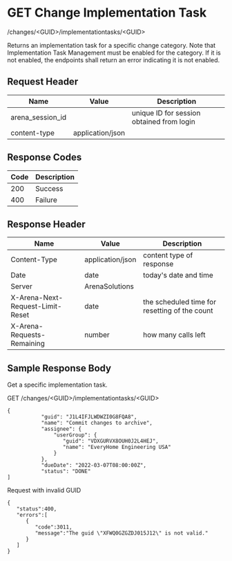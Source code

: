 # GET Change Implementation Task
/changes/&lt;GUID&gt;/implementationtasks/&lt;GUID&gt;

Returns an implementation task for a specific change category. Note that Implementation Task Management must be enabled for the category. If it is not enabled, the endpoints shall return an error indicating it is not enabled.

## Request Header

| Name  | Value  | Description  |
|  --- |  --- |  --- | 
| arena_session_id  |   | unique ID for session obtained from login  |
| content-type  | application/json  |   |

## Response Codes

| Code  | Description  |
|  --- |  --- | 
| 200  | Success  |
| 400  | Failure  |

## Response Header

| Name  | Value  | Description  |
|  --- |  --- |  --- | 
| Content-Type  | application/json  | content type of response  |
| Date  | date  | today's date and time  |
| Server  | ArenaSolutions  |   |
| X-Arena-Next-Request-Limit-Reset   | date  | the scheduled time for resetting of the count  |
| X-Arena-Requests-Remaining   | number  | how many calls left  |

## Sample Response Body
Get a specific implementation task.

GET /changes/&lt;GUID&gt;/implementationtasks/&lt;GUID&gt;

```
{
           "guid": "J1L4IFJLWDWZI0G8FQA8",
           "name": "Commit changes to archive",
           "assignee": {  
               "userGroup": {
                  "guid": "VDXGURVX8OUH0J2L4HEJ",
                  "name": "EveryHome Engineering USA"
               }
           },
           "dueDate": "2022-03-07T08:00:00Z",
           "status": "DONE"  
]
```
Request with invalid GUID

```
{  
   "status":400,
   "errors":[  
      {  
         "code":3011,
         "message":"The guid \"XFWQ0GZGZDJ015J12\" is not valid."
      }
   ]
}
```
